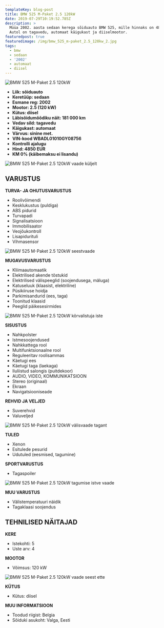 ```yaml
---
templateKey: blog-post
title: BMW 525 M-Paket 2.5 120kW
date: 2019-07-29T10:19:52.785Z
description: >
  Müüa 2002. aasta sedaan kerega sõiduauto BMW 525, mille hinnaks on 4850 eurot.
  Autol on tagavedu, automaat käigukast ja diiselmootor.
featuredpost: true
featuredimage: /img/bmw_525_m-paket_2.5_120kw_2.jpg
tags:
  - bmw
  - sedaan
  - '2002'
  - automaat
  - diisel
---
```

![BMW 525 M-Paket 2.5 120kW](/img/bmw_525_m-paket_2.5_120kw_2.jpg "BMW 525 M-Paket 2.5 120kW")

* **Liik:	sõiduauto**
* **Keretüüp:	sedaan**
* **Esmane reg:	2002**
* **Mootor:	2.5 (120 kW)**
* **Kütus:	diisel**
* **Läbisõidumõõdiku näit:	181 000 km**
* **Vedav sild:	tagavedu**
* **Käigukast:	automaat**
* **Värvus:	sinine met.**
* **VIN-kood	WBADL01010GY08756**
* **Kontrolli ajalugu**
* **Hind:	4850 EUR**
* **KM 0% (käibemaksu ei lisandu)**

![BMW 525 M-Paket 2.5 120kW vaade küljelt](/img/bmw_525_m-paket_2.5_120kw_3.jpg "BMW 525 M-Paket 2.5 120kW vaade küljelt")

## VARUSTUS

**TURVA- JA OHUTUSVARUSTUS**

* Roolivõimendi
* Kesklukustus (puldiga)
* ABS pidurid
* Turvapadi
* Signalisatsioon
* Immobilisaator
* Veojõukontroll
* Lisapidurituli
* Vihmasensor

![BMW 525 M-Paket 2.5 120kW seestvaade](/img/bmw_525_m-paket_2.5_120kw_5.jpg "BMW 525 M-Paket 2.5 120kW seestvaade")

**MUGAVUSVARUSTUS**

* Kliimaautomaatik
* Elektrilised akende tõstukid
* Elektrilised välispeeglid (soojendusega, mäluga)
* Katuseluuk (klaasist, elektriline)
* Püsikiiruse hoidja
* Parkimisandurid (ees, taga)
* Toonitud klaasid
* Peeglid päikesesirmides

![BMW 525 M-Paket 2.5 120kW kõrvalistuja iste](/img/bmw_525_m-paket_2.5_120kw_6.jpg "BMW 525 M-Paket 2.5 120kW kõrvalistuja iste")

**SISUSTUS**

* Nahkpolster
* Istmesoojendused
* Nahkkattega rool
* Multifunktsionaalne rool
* Reguleeritav roolisammas
* Käetugi ees
* Käetugi taga (laekaga)
* Iluliistud salongis (puitdekoor)
* AUDIO, VIDEO, KOMMUNIKATSIOON
* Stereo (originaal)
* Ekraan
* Navigatsiooniseade

**REHVID JA VELJED**

* Suverehvid
* Valuveljed

![BMW 525 M-Paket 2.5 120kW välisvaade tagant](/img/bmw_525_m-paket_2.5_120kw_9.jpg "BMW 525 M-Paket 2.5 120kW välisvaade tagant")

**TULED**

* Xenon
* Esitulede pesurid
* Udutuled (eesmised, tagumine)

**SPORTVARUSTUS**

* Tagaspoiler

![BMW 525 M-Paket 2.5 120kW tagumise istve vaade](/img/bmw_525_m-paket_2.5_120kw_7.jpg "BMW 525 M-Paket 2.5 120kW tagumise istme vaade")

**MUU VARUSTUS**

* Välistemperatuuri näidik
* Tagaklaasi soojendus

## TEHNILISED NÄITAJAD

**KERE**

* Istekohti:	5
* Uste arv:	4

**MOOTOR**

* Võimsus:	120 kW

![BMW 525 M-Paket 2.5 120kW vaade seest ette](/img/bmw_525_m-paket_2.5_120kw_8.jpg "BMW 525 M-Paket 2.5 120kW vaade seest ette")

**KÜTUS**

* Kütus:	diisel

**MUU INFORMATSIOON**

* Toodud riigist: Belgia
* Sõiduki asukoht: Valga, Eesti
